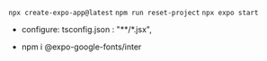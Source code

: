 `npx create-expo-app@latest`
`npm run reset-project`
`npx expo start`
- configure: tsconfig.json : "**/*.jsx",


- npm i @expo-google-fonts/inter